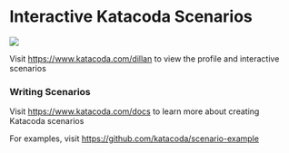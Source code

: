 # Interactive Katacoda Scenarios

[![](http://shields.katacoda.com/katacoda/dillan/count.svg)](https://www.katacoda.com/dillan "Get your profile on Katacoda.com")

Visit https://www.katacoda.com/dillan to view the profile and interactive scenarios

### Writing Scenarios
Visit https://www.katacoda.com/docs to learn more about creating Katacoda scenarios

For examples, visit https://github.com/katacoda/scenario-example

